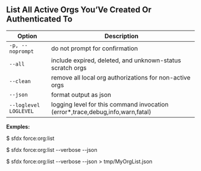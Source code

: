 ## List All Active Orgs You’Ve Created Or Authenticated To



Option | Description
--- | --- 
```-p, --noprompt``` | do not prompt for confirmation
```--all``` | include expired, deleted, and unknown-status scratch orgs
```--clean``` | remove all local org authorizations for non-active orgs
```--json``` | format output as json
```--loglevel LOGLEVEL``` | logging level for this command invocation (error*,trace,debug,info,warn,fatal)


__Exmples:__ 

$ sfdx force:org:list

$ sfdx force:org:list --verbose --json

$ sfdx force:org:list --verbose --json > tmp/MyOrgList.json


